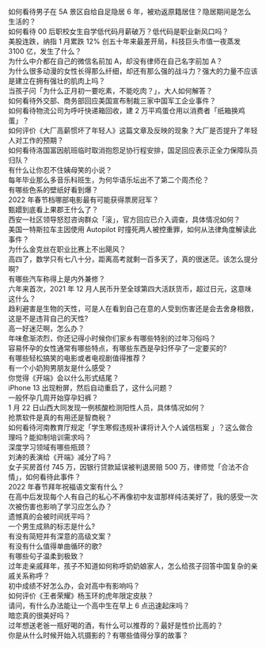 如何看待男子在 5A 景区自给自足隐居 6 年，被劝返原籍居住？隐居期间是怎么生活的？  
如何看待 00 后职校女生自学低代码月薪破万？低代码是职业新风口吗？  
美股连跌，纳指 1 月累跌 12% 创五十年来最差开局，科技巨头市值一夜蒸发 3100 亿，发生了什么？  
为什么中介都在自己的微信名前加 A，却没有律师在自己名字前加 A？  
为什么很多动漫的女性长得那么纤细，却还有那么强的战斗力？强大的力量不应该是建立在拥有强壮的肌肉上吗？  
当孩子问「为什么正月初一要吃素，不能吃肉？」，大人如何解答？  
如何看待外交部、商务部回应美国宣布制裁三家中国军工企业事件？  
如何看待物流公司为呼吁快递箱回收，建 2 万平鸡蛋仓用以消费者「纸箱换鸡蛋」？  
如何评价《大厂高薪惯坏了年轻人》这篇文章及反映的现象？大厂是否提升了年轻人对工作的预期？  
如何看待洛国富因航班临时取消抱怨足协行程安排，国足回应表示正全力保障队员归队？  
有什么让你忍不住姨母笑的小说？  
每年毕业那么多音乐科班生，为何华语乐坛出不了第二个周杰伦？  
有哪些色系的壁纸好看到爆？  
2022 年春节档哪部电影最有可能获得票房冠军？  
甄嬛到底看上果郡王什么了？  
西安一社区领导怒怼咨询群众「滚」，官方回应已介入调查，具体情况如何？  
美国一特斯拉车主因使用 Autopilot 时撞死两人被控重罪，如何从法律角度解读此事件？  
为什么金克丝在职业比赛上不出飓风？  
高四了，数学只有七八十分，距离高考就剩一百多天了，真的很迷茫。该怎么提分啊?  
有哪些汽车称得上是内外兼修？  
六年来首次，2021 年 12 月人民币升至全球第四大活跃货币，超过日元，这意味这什么？  
趋利避害是生物的天性，可是人在看到自己在意的人受到伤害还是会去舍身相救，这是不是违背自己的天性?  
高一好迷茫啊，怎么办？  
年味愈渐浓烈，你还记得小时候你们家乡有哪些特别的过年习俗吗？  
容易怀孕的女性通常有哪些特点，有哪些东西是孕妇怀孕了一定要买的?  
有哪些轻松搞笑的电影或者电视剧值得推荐？  
有一个小奶狗男朋友是什么感受？  
你觉得《开端》会以什么形式结尾？  
iPhone 13 出现粉屏，然后自动重启了，这什么问题？  
一般怀孕几周开始穿孕妇裤？  
1 月 22 日山西大同发现一例核酸检测阳性人员，具体情况如何？  
抢票软件是真的有用还是智商税？  
如何看待河南教育厅规定「学生寒假违规补课将计入个人诚信档案 」？这么做合理吗？能抑制培训需求吗？  
深度学习领域有哪些瓶颈？  
刘涛的表演给《开端》减分了吗？  
女子买房首付 745 万，因银行贷款延误被判退房赔 500 万，律师觉「合法不合情」，如何看待此事件？  
2022 年春节拜年祝福语文案有什么？  
在高中后发现每个人有自己的私心不再像初中友谊那样纯洁美好了，我的感受一次次被伤害也影响了学习应怎么办？  
遗憾真的会被时间抚平吗？  
一个男生成熟的标志是什么?  
有没有简短并有深意的高级文案？  
有没有什么值得单曲循环的歌?  
有哪些句子温柔到极致？  
过年走亲戚拜年，孩子不知道如何称呼奶奶娘家人，怎么给孩子回答中国复杂的亲戚关系称呼？  
初中成绩不好怎么办，会对高中有影响吗？  
如何评价《王者荣耀》杨玉环的虎年限定皮肤？  
请问，有什么办法能让一个高中生在早上 6 点迅速起床吗？  
暗恋真的很美好吗？  
过年想送老爸一瓶好喝的酒，有什么可以推荐的？最好是性价比高的？  
你是从什么时候开始入坑摄影的？有哪些值得分享的故事？  
